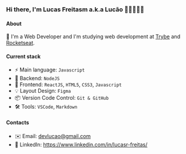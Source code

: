 ### Hi there, I'm Lucas Freitasm a.k.a Lucão 👋🏾👨🏾‍💻

#### About
🚀 I'm a Web Developer and I'm studying web development at [Trybe](https://www.betrybe.com/) and [Rocketseat](https://rocketseat.com.br/).

#### Current stack
- ⚡️ Main language: `Javascript`
- 📡 Backend: `NodeJS`
- 🎨 Frontend: `ReactJS`, `HTML5`, `CSS3`, `Javascript`
- 💡 Layout Design: `Figma`
- 📦 Version Code Control: `Git & GitHub`
- 🛠 Tools: `VSCode`, `Markdown`

#### Contacts

- ✉️ Email: devlucao@gmail.com
- 👤 LinkedIn: https://www.linkedin.com/in/lucasr-freitas/ 

<!--
**devlucao/devlucao** is a ✨ _special_ ✨ repository because its `README.md` (this file) appears on your GitHub profile.

Here are some ideas to get you started:

- 🔭 I’m currently working on ...
- 🌱 I’m currently learning ...
- 👯 I’m looking to collaborate on ...
- 🤔 I’m looking for help with ...
- 💬 Ask me about ...
- 📫 How to reach me: ...
- 😄 Pronouns: ...
- ⚡ Fun fact: ...
-->
